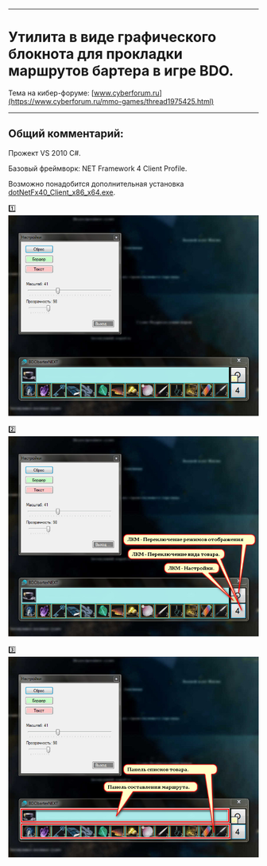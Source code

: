 ____
# Утилита в виде графического блокнота для прокладки маршрутов бартера в игре BDO.

Тема на кибер-форуме:
[www.cyberforum.ru](https://www.cyberforum.ru/mmo-games/thread1975425.html)
____
## Общий комментарий:

Прожект VS 2010 C#.

Базовый фреймворк: NET Framework 4 Client Profile.

Возможно понадобится дополнительная установка [dotNetFx40_Client_x86_x64.exe](https://www.microsoft.com/ru-RU/download/details.aspx?id=24872). 

:one: 
![Screenshot in game 1](BDObarterNEXT/!Doc/doc-scr-01.jpg)

:two: 
![Screenshot in game 1](BDObarterNEXT/!Doc/doc-scr-01[1].jpg)

:three: 
![Screenshot in game 1](BDObarterNEXT/!Doc/doc-scr-01[2].jpg)

 
